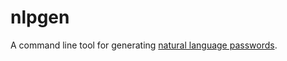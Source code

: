 # nlpgen

A command line tool for generating [natural language passwords](https://www.youtube.com/watch?v=QW4tSTiDCT8). 